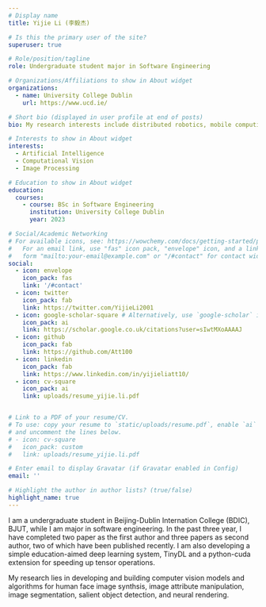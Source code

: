 ```yaml
---
# Display name
title: Yijie Li (李毅杰)

# Is this the primary user of the site?
superuser: true

# Role/position/tagline
role: Undergraduate student major in Software Engineering

# Organizations/Affiliations to show in About widget
organizations:
  - name: University College Dublin
    url: https://www.ucd.ie/

# Short bio (displayed in user profile at end of posts)
bio: My research interests include distributed robotics, mobile computing and programmable matter.

# Interests to show in About widget
interests:
  - Artificial Intelligence
  - Computational Vision
  - Image Processing

# Education to show in About widget
education:
  courses:
    - course: BSc in Software Engineering
      institution: University College Dublin
      year: 2023

# Social/Academic Networking
# For available icons, see: https://wowchemy.com/docs/getting-started/page-builder/#icons
#   For an email link, use "fas" icon pack, "envelope" icon, and a link in the
#   form "mailto:your-email@example.com" or "/#contact" for contact widget.
social:
  - icon: envelope
    icon_pack: fas
    link: '/#contact'
  - icon: twitter
    icon_pack: fab
    link: https://twitter.com/YijieLi2001
  - icon: google-scholar-square # Alternatively, use `google-scholar` icon from `ai` icon pack
    icon_pack: ai
    link: https://scholar.google.co.uk/citations?user=sIwtMXoAAAAJ
  - icon: github
    icon_pack: fab
    link: https://github.com/Att100
  - icon: linkedin
    icon_pack: fab
    link: https://www.linkedin.com/in/yijieliatt10/
  - icon: cv-square
    icon_pack: ai
    link: uploads/resume_yijie.li.pdf


# Link to a PDF of your resume/CV.
# To use: copy your resume to `static/uploads/resume.pdf`, enable `ai` icons in `params.toml`,
# and uncomment the lines below.
# - icon: cv-square
#   icon_pack: custom
#   link: uploads/resume_yijie.li.pdf

# Enter email to display Gravatar (if Gravatar enabled in Config)
email: ''

# Highlight the author in author lists? (true/false)
highlight_name: true
---
```


I am a undergraduate student in Beijing-Dublin Internation College (BDIC), BJUT, while I am major in software engineering. In the past three year, I have completed two paper as the first author and three papers as second author, two of which have been published recently. I am also developing a simple education-aimed deep learning system, TinyDL and a python-cuda extension for speeding up tensor operations.

My research lies in developing and building computer vision models and algorithms for human face image synthsis, image attribute manipulation, image segmentation, salient object detection, and neural rendering.
